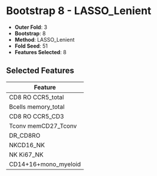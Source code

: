 # Bootstrap 8 - LASSO_Lenient

- **Outer Fold**: 3
- **Bootstrap**: 8
- **Method**: LASSO_Lenient
- **Fold Seed**: 51
- **Features Selected**: 8

## Selected Features

| Feature |
|---------|
| CD8 RO CCR5_total |
| Bcells memory_total |
| CD8 RO CCR5_CD3 |
| Tconv memCD27_Tconv |
| DR_CD8RO |
| NKCD16_NK |
| NK Ki67_NK |
| CD14+16+mono_myeloid |
